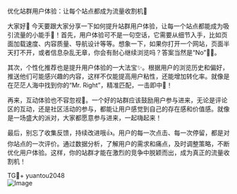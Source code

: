 优化站群用户体验：让每个站点都成为流量收割机💪

大家好👋 今天要跟大家分享一下如何提升站群用户体验，让每一个站点都能成为吸引流量的小能手🌟！首先，用户体验可不是一句空话，它需要从细节入手，比如页面加载速度、内容质量、导航设计等等。想象一下，如果你打开一个网站，页面半天打不开，或者信息杂乱无章，你会有耐心继续浏览吗？答案当然是“No”🙅‍♂️。

其次，个性化推荐也是提升用户体验的一大法宝✨。根据用户的浏览历史和偏好，推送他们可能感兴趣的内容，这样不仅能提高用户粘性，还能增加转化率。就像是在茫茫人海中找到你的“Mr. Right”，精准匹配，一击即中🎯！

再来，互动体验也不容忽视🤝。一个好的站群应该鼓励用户参与进来，无论是评论区的互动，还是社区活动的参与，都能让用户感觉到自己的存在感和价值感。就像是一场盛大的派对，大家都愿意参与进来，一起嗨起来！

最后，别忘了收集反馈，持续改进哦👍。用户的每一次点击、每一次停留，都是对你站点的一次评价。通过数据分析，了解用户的需求和痛点，及时调整策略，不断优化用户体验。这样，你的站群才能在激烈的竞争中脱颖而出，成为真正的流量收割机！

TG💪+ yuantou2048  
![Image](https://github.com/user-attachments/assets/42a5a4a5-fea9-4a1d-8aa0-73e57e430cca)